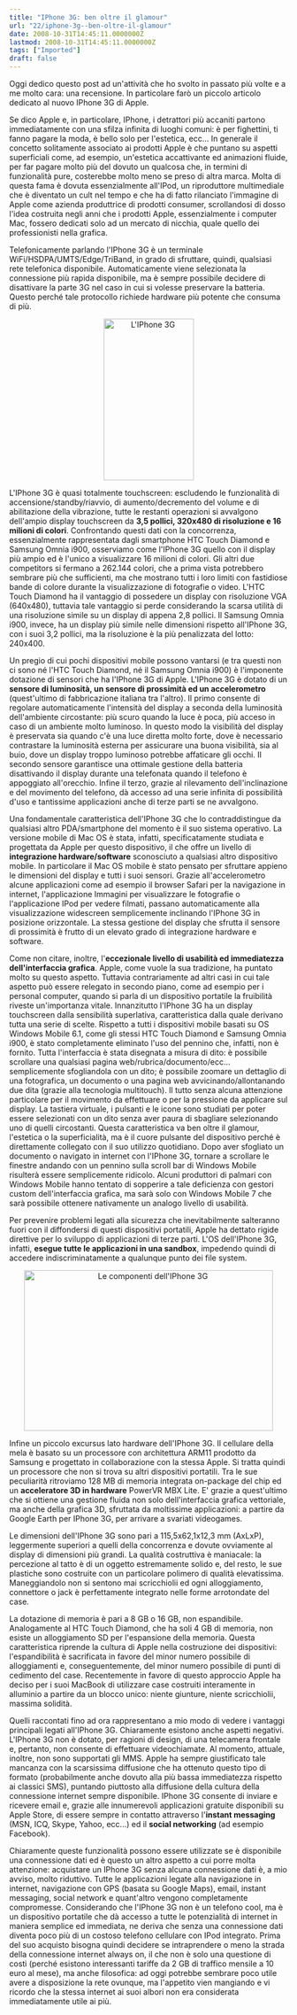 ```yaml
---
title: "IPhone 3G: ben oltre il glamour"
url: "22/iphone-3g--ben-oltre-il-glamour"
date: 2008-10-31T14:45:11.0000000Z
lastmod: 2008-10-31T14:45:11.0000000Z
tags: ["Imported"]
draft: false
---
```

<p>Oggi dedico questo post ad un'attività che ho svolto in passato più volte e a me molto cara: una recensione. In particolare farò un piccolo articolo dedicato al nuovo IPhone 3G di Apple. </p>
<p>Se dico Apple e, in particolare, IPhone, i detrattori più accaniti partono immediatamente con una sfilza infinita di luoghi comuni: è per fighettini, ti fanno pagare la moda, è bello solo per l'estetica, ecc... In generale il concetto solitamente associato ai prodotti Apple è che puntano su aspetti superficiali come, ad esempio, un'estetica accattivante ed animazioni fluide, per far pagare molto più del dovuto un qualcosa che, in termini di funzionalità pure, costerebbe molto meno se preso di altra marca. Molta di questa fama è dovuta essenzialmente all'IPod, un riproduttore multimediale che è diventato un cult nel tempo e che ha di fatto rilanciato l'immagine di Apple come azienda produttrice di prodotti consumer, scrollandosi di dosso l'idea costruita negli anni che i prodotti Apple, essenzialmente i computer Mac, fossero dedicati solo ad un mercato di nicchia, quale quello dei professionisti nella grafica. </p>
<p>Telefonicamente parlando l'IPhone 3G è un terminale WiFi/HSDPA/UMTS/Edge/TriBand, in grado di sfruttare, quindi, qualsiasi rete telefonica disponibile. Automaticamente viene selezionata la connessione più rapida disponibile, ma è sempre possibile decidere di disattivare la parte 3G nel caso in cui si volesse preservare la batteria. Questo perché tale protocollo richiede hardware più potente che consuma di più.</p>
<p style="text-align: center; "><img alt="L'IPhone 3G" width="163" height="292" align="absMiddle" src="/public/image/iphone_technical.jpg" /></p>
<p>L'IPhone 3G è quasi totalmente touchscreen: escludendo le funzionalità di accensione/standby/riavvio, di aumento/decremento del volume e di abilitazione della vibrazione, tutte le restanti operazioni si avvalgono dell'ampio display touchscreen da <strong>3,5 pollici, 320x480 di risoluzione e 16 milioni di colori</strong>. Confrontando questi dati con la concorrenza, essenzialmente rappresentata dagli smartphone HTC Touch Diamond e Samsung Omnia i900, osserviamo come l'IPhone 3G quello con il display più ampio ed è l'unico a visualizzare 16 milioni di colori. Gli altri due competitors si fermano a 262.144 colori, che a prima vista potrebbero sembrare più che sufficienti, ma che mostrano tutti i loro limiti con fastidiose bande di colore durante la visualizzazione di fotografie o video. L'HTC Touch Diamond ha il vantaggio di possedere un display con risoluzione VGA (640x480), tuttavia tale vantaggio si perde considerando la scarsa utilità di una risoluzione simile su un display di appena 2,8 pollici. Il Samsung Omnia i900, invece, ha un display più simile nelle dimensioni rispetto all'IPhone 3G, con i suoi 3,2 pollici, ma la risoluzione è la più penalizzata del lotto: 240x400.</p>
<p>Un pregio di cui pochi dispositivi mobile possono vantarsi (e tra questi non ci sono né l'HTC Touch Diamond, né il Samsung Omnia i900) è l'imponente dotazione di sensori che ha l'IPhone 3G di Apple. L'IPhone 3G è dotato di un <strong>sensore di luminosità, un sensore di prossimità ed un accelerometro </strong>(quest'ultimo di fabbricazione italiana tra l'altro). Il primo consente di regolare automaticamente l'intensità del display a seconda della luminosità dell'ambiente circostante: più scuro quando la luce è poca, più acceso in caso di un ambiente molto luminoso. In questo modo la visibilità del display è preservata sia quando c'è una luce diretta molto forte, dove è necessario contrastare la luminosità esterna per assicurare una buona visibilità, sia al buio, dove un display troppo luminoso potrebbe affaticare gli occhi. Il secondo sensore garantisce una ottimale gestione della batteria disattivando il display durante una telefonata quando il telefono è appoggiato all'orecchio. Infine il terzo, grazie al rilevamento dell'inclinazione e del movimento del telefono, dà accesso ad una serie infinita di possibilità d'uso e tantissime applicazioni anche di terze parti se ne avvalgono.</p>
<p>Una fondamentale caratteristica dell'IPhone 3G che lo contraddistingue da qualsiasi altro PDA/smartphone del momento è il suo sistema operativo. La versione mobile di Mac OS è stata, infatti, specificatamente studiata e progettata da Apple per questo dispositivo, il che offre un livello di <strong>integrazione hardware/software</strong> sconosciuto a qualsiasi altro dispositivo mobile. In particolare il Mac OS mobile è stato pensato per sfruttare appieno le dimensioni del display e tutti i suoi sensori. Grazie all'accelerometro alcune applicazioni come ad esempio il browser Safari per la navigazione in internet, l'applicazione Immagini per visualizzare le fotografie o l'applicazione IPod per vedere filmati, passano automaticamente alla visualizzazione widescreen semplicemente inclinando l'IPhone 3G in posizione orizzontale. La stessa gestione del display che sfrutta il sensore di prossimità è frutto di un elevato grado di integrazione hardware e software.</p>
<p>Come non citare, inoltre, l'<strong>eccezionale livello di usabilità ed immediatezza dell'interfaccia grafica</strong>. Apple, come vuole la sua tradizione, ha puntato molto su questo aspetto. Tuttavia contrariamente ad altri casi in cui tale aspetto può essere relegato in secondo piano, come ad esempio per i personal computer, quando si parla di un dispositivo portatile la fruibilità riveste un'importanza vitale. Innanzitutto l'IPhone 3G ha un display touchscreen dalla sensibilità superlativa, caratteristica dalla quale derivano tutta una serie di scelte. Rispetto a tutti i dispositivi mobile basati su OS Windows Mobile 6.1, come gli stessi HTC Touch Diamond e Samsung Omnia i900, è stato completamente eliminato l'uso del pennino che, infatti, non è fornito. Tutta l'interfaccia è stata disegnata a misura di dito: è possibile scrollare una qualsiasi pagina web/rubrica/documento/ecc... semplicemente sfogliandola con un dito; è possibile zoomare un dettaglio di una fotografica, un documento o una pagina web avvicinando/allontanando due dita (grazie alla tecnologia multitouch). Il tutto senza alcuna attenzione particolare per il movimento da effettuare o per la pressione da applicare sul display. La tastiera virtuale, i pulsanti e le icone sono studiati per poter essere selezionati con un dito senza aver paura di sbagliare selezionando uno di quelli circostanti. Questa caratteristica va ben oltre il glamour, l'estetica o la superficialità, ma è il cuore pulsante del dispositivo perché è direttamente collegato con il suo utilizzo quotidiano. Dopo aver sfogliato un documento o navigato in internet con l'IPhone 3G, tornare a scrollare le finestre andando con un pennino sulla scroll bar di Windows Mobile risulterà essere semplicemente ridicolo. Alcuni produttori di palmari con Windows Mobile hanno tentato di sopperire a tale deficienza con gestori custom dell'interfaccia grafica, ma sarà solo con Windows Mobile 7 che sarà possibile ottenere nativamente un analogo livello di usabilità.</p>
<p>Per prevenire problemi legati alla sicurezza che inevitabilmente salteranno fuori con il diffondersi di questi dispositivi portatili, Apple ha dettato rigide direttive per lo sviluppo di applicazioni di terze parti. L'OS dell'IPhone 3G, infatti, <strong>esegue tutte le applicazioni in una sandbox</strong>, impedendo quindi di accedere indiscriminatamente a qualunque punto dei file system.</p>
<p style="text-align: center; "><img alt="Le componenti dell'IPhone 3G" width="450" height="290" src="/public/image/iphone_nudo.jpg" /></p>
<p>Infine un piccolo excursus lato hardware dell'IPhone 3G. Il cellulare della mela è basato su un processore con architettura ARM11 prodotto da Samsung e progettato in collaborazione con la stessa Apple. Si tratta quindi un processore che non si trova su altri dispositivi portatili. Tra le sue peculiarità ritroviamo 128 MB di memoria integrata on-package del chip ed un <strong>acceleratore 3D in hardware</strong> PowerVR MBX Lite. E' grazie a quest'ultimo che si ottiene una gestione fluida non solo dell'interfaccia grafica vettoriale, ma anche della grafica 3D, sfruttata da moltissime applicazioni: a partire da Google Earth per IPhone 3G, per arrivare a svariati videogames.</p>
<p>Le dimensioni dell'IPhone 3G sono pari a 115,5x62,1x12,3 mm (AxLxP), leggermente superiori a quelli della concorrenza e dovute ovviamente al display di dimensioni più grandi. La qualità costruttiva è maniacale: la percezione al tatto è di un oggetto estremamente solido e, del resto, le sue plastiche sono costruite con un particolare polimero di qualità elevatissima. Maneggiandolo non si sentono mai scricchiolii ed ogni alloggiamento, connettore o jack è perfettamente integrato nelle forme arrotondate del case.</p>
<p>La dotazione di memoria è pari a 8 GB o 16 GB, non espandibile. Analogamente al HTC Touch Diamond, che ha soli 4 GB di memoria, non esiste un alloggiamento SD per l'espansione della memoria. Questa caratteristica riprende la cultura di Apple nella costruzione dei dispositivi: l'espandibilità è sacrificata in favore del minor numero possibile di alloggiamenti e, conseguentemente, del minor numero possibile di punti di cedimento del case. Recentemente in favore di questo approccio Apple ha deciso per i suoi MacBook di utilizzare case costruiti interamente in alluminio a partire da un blocco unico: niente giunture, niente scricchiolii, massima solidità.</p>
<p>Quelli raccontati fino ad ora rappresentano a mio modo di vedere i vantaggi principali legati all'IPhone 3G. Chiaramente esistono anche aspetti negativi. L'IPhone 3G non è dotato, per ragioni di design, di una telecamera frontale e, pertanto, non consente di effettuare videochiamate. Al momento, attuale, inoltre, non sono supportati gli MMS. Apple ha sempre giustificato tale mancanza con la scarsissima diffusione che ha ottenuto questo tipo di formato (probabilmente anche dovuto alla più bassa immediatezza rispetto ai classici SMS), puntando piuttosto alla diffusione della cultura della connessione internet sempre disponibile. IPhone 3G consente di inviare e ricevere email e, grazie alle innumerevoli applicazioni gratuite disponibili su Apple Store, di essere sempre in contatto attraverso l'<strong>instant messaging</strong> (MSN, ICQ, Skype, Yahoo, ecc...) ed il <strong>social networking</strong> (ad esempio Facebook).</p>
<p>Chiaramente queste funzionalità possono essere utilizzate se è disponibile una connessione dati ed è questo un altro aspetto a cui porre molta attenzione: acquistare un IPhone 3G senza alcuna connessione dati è, a mio avviso, molto riduttivo. Tutte le applicazioni legate alla navigazione in internet, navigazione con GPS (basata su Google Maps), email, instant messaging, social network e quant'altro vengono completamente compromesse. Considerando che l'IPhone 3G non è un telefono cool, ma è un dispositivo portatile che dà accesso a tutte le potenzialità di internet in maniera semplice ed immediata, ne deriva che senza una connessione dati diventa poco più di un costoso telefono cellulare con IPod integrato. Prima del suo acquisto bisogna quindi decidere se intraprendere o meno la strada della connessione internet always on, il che non è solo una questione di costi (perché esistono interessanti tariffe da 2 GB di traffico mensile a 10 euro al mese), ma anche filosofica: ad oggi potrebbe sembrare poco utile avere a disposizione la rete ovunque, ma l'appetito vien mangiando e vi ricordo che la stessa internet ai suoi albori non era considerata immediatamente utile ai più.</p>